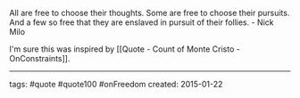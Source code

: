 All are free to choose their thoughts. Some are free to choose their pursuits. And a few so free that they are enslaved in pursuit of their follies. - Nick Milo

I'm sure this was inspired by [[Quote - Count of Monte Cristo - OnConstraints]].



---
tags: #quote #quote100 #onFreedom
created: 2015-01-22